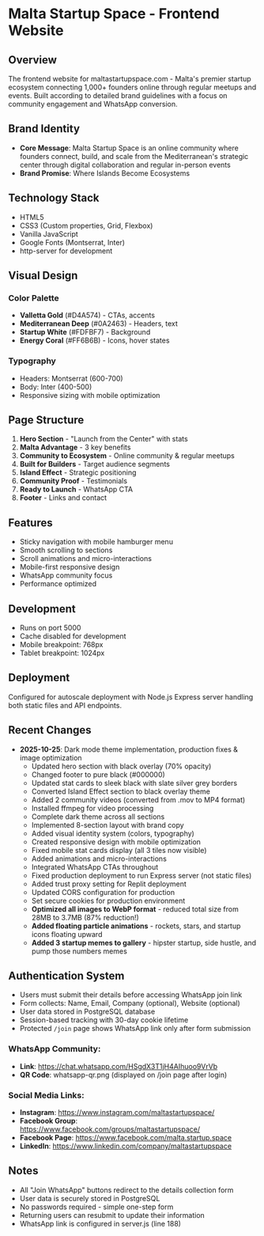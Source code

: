 # Malta Startup Space - Frontend Website

## Overview
The frontend website for maltastartupspace.com - Malta's premier startup ecosystem connecting 1,000+ founders online through regular meetups and events. Built according to detailed brand guidelines with a focus on community engagement and WhatsApp conversion.

## Brand Identity
- **Core Message**: Malta Startup Space is an online community where founders connect, build, and scale from the Mediterranean's strategic center through digital collaboration and regular in-person events
- **Brand Promise**: Where Islands Become Ecosystems

## Technology Stack
- HTML5
- CSS3 (Custom properties, Grid, Flexbox)
- Vanilla JavaScript
- Google Fonts (Montserrat, Inter)
- http-server for development

## Visual Design
### Color Palette
- **Valletta Gold** (#D4A574) - CTAs, accents
- **Mediterranean Deep** (#0A2463) - Headers, text
- **Startup White** (#FDFBF7) - Background
- **Energy Coral** (#FF6B6B) - Icons, hover states

### Typography
- Headers: Montserrat (600-700)
- Body: Inter (400-500)
- Responsive sizing with mobile optimization

## Page Structure
1. **Hero Section** - "Launch from the Center" with stats
2. **Malta Advantage** - 3 key benefits
3. **Community to Ecosystem** - Online community & regular meetups
4. **Built for Builders** - Target audience segments
5. **Island Effect** - Strategic positioning
6. **Community Proof** - Testimonials
7. **Ready to Launch** - WhatsApp CTA
8. **Footer** - Links and contact

## Features
- Sticky navigation with mobile hamburger menu
- Smooth scrolling to sections
- Scroll animations and micro-interactions
- Mobile-first responsive design
- WhatsApp community focus
- Performance optimized

## Development
- Runs on port 5000
- Cache disabled for development
- Mobile breakpoint: 768px
- Tablet breakpoint: 1024px

## Deployment
Configured for autoscale deployment with Node.js Express server handling both static files and API endpoints.

## Recent Changes
- **2025-10-25**: Dark mode theme implementation, production fixes & image optimization
  - Updated hero section with black overlay (70% opacity)
  - Changed footer to pure black (#000000)
  - Updated stat cards to sleek black with slate silver grey borders
  - Converted Island Effect section to black overlay theme
  - Added 2 community videos (converted from .mov to MP4 format)
  - Installed ffmpeg for video processing
  - Complete dark theme across all sections
  - Implemented 8-section layout with brand copy
  - Added visual identity system (colors, typography)
  - Created responsive design with mobile optimization
  - Fixed mobile stat cards display (all 3 tiles now visible)
  - Added animations and micro-interactions
  - Integrated WhatsApp CTAs throughout
  - Fixed production deployment to run Express server (not static files)
  - Added trust proxy setting for Replit deployment
  - Updated CORS configuration for production
  - Set secure cookies for production environment
  - **Optimized all images to WebP format** - reduced total size from 28MB to 3.7MB (87% reduction!)
  - **Added floating particle animations** - rockets, stars, and startup icons floating upward
  - **Added 3 startup memes to gallery** - hipster startup, side hustle, and pump those numbers memes

## Authentication System
- Users must submit their details before accessing WhatsApp join link
- Form collects: Name, Email, Company (optional), Website (optional)
- User data stored in PostgreSQL database
- Session-based tracking with 30-day cookie lifetime
- Protected `/join` page shows WhatsApp link only after form submission

### WhatsApp Community:
- **Link**: https://chat.whatsapp.com/HSgdX3T1jH4AIhuoo9VrVb
- **QR Code**: whatsapp-qr.png (displayed on /join page after login)

### Social Media Links:
- **Instagram**: https://www.instagram.com/maltastartupspace/
- **Facebook Group**: https://www.facebook.com/groups/maltastartupspace/
- **Facebook Page**: https://www.facebook.com/malta.startup.space
- **LinkedIn**: https://www.linkedin.com/company/maltastartupspace

## Notes
- All "Join WhatsApp" buttons redirect to the details collection form
- User data is securely stored in PostgreSQL
- No passwords required - simple one-step form
- Returning users can resubmit to update their information
- WhatsApp link is configured in server.js (line 188)